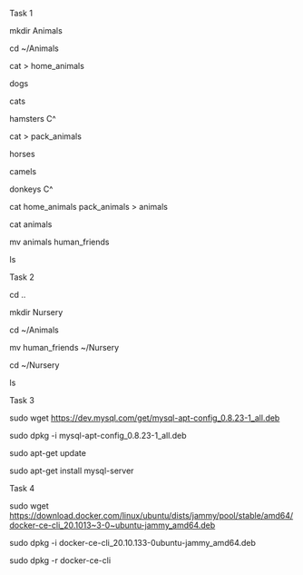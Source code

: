 ﻿Task 1


mkdir Animals

cd ~/Animals

cat > home_animals

dogs

cats

hamsters
C^

cat > pack_animals

horses

camels

donkeys
C^

cat home_animals pack_animals > animals

cat animals

mv animals human_friends

ls 


Task 2


cd ..

mkdir Nursery

cd ~/Animals

mv human_friends ~/Nursery

cd ~/Nursery

ls


Task 3


sudo wget https://dev.mysql.com/get/mysql-apt-config_0.8.23-1_all.deb

sudo dpkg -i mysql-apt-config_0.8.23-1_all.deb

sudo apt-get update

sudo apt-get install mysql-server


Task 4


sudo wget https://download.docker.com/linux/ubuntu/dists/jammy/pool/stable/amd64/docker-ce-cli_20.1013~3-0~ubuntu-jammy_amd64.deb

sudo dpkg -i docker-ce-cli_20.10.133-0ubuntu-jammy_amd64.deb

sudo dpkg -r docker-ce-cli
